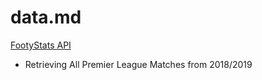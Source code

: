 # data.md

[FootyStats API](https://footystats.org/api/)

- Retrieving All Premier League Matches from 2018/2019
